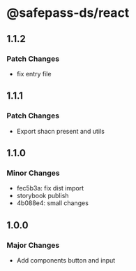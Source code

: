 # @safepass-ds/react

## 1.1.2

### Patch Changes

- fix entry file

## 1.1.1

### Patch Changes

- Export shacn present and utils

## 1.1.0

### Minor Changes

- fec5b3a: fix dist import
- storybook publish
- 4b088e4: small changes

## 1.0.0

### Major Changes

- Add components button and input
